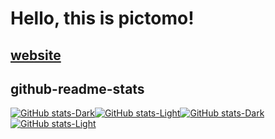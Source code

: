 # Hello, this is pictomo!

## [website](https://pictomo.github.io)

## github-readme-stats

[![GitHub stats-Dark](https://github-readme-stats.vercel.app/api?username=pictomo&show_icons=true&theme=jolly#gh-dark-mode-only)](https://github.com/anuraghazra/github-readme-stats#gh-dark-mode-only)[![GitHub stats-Light](https://github-readme-stats.vercel.app/api?username=pictomo&show_icons=true&theme=buefy#gh-light-mode-only)](https://github.com/anuraghazra/github-readme-stats#gh-light-mode-only)[![GitHub stats-Dark](https://github-readme-stats.vercel.app/api/top-langs/?username=pictomo&layout=donut&langs_count=8&theme=jolly#gh-dark-mode-only)](https://github.com/anuraghazra/github-readme-stats#gh-dark-mode-only)[![GitHub stats-Light](https://github-readme-stats.vercel.app/api/top-langs/?username=pictomo&layout=donut&langs_count=8&theme=buefy#gh-light-mode-only)](https://github.com/anuraghazra/github-readme-stats#gh-light-mode-only)
